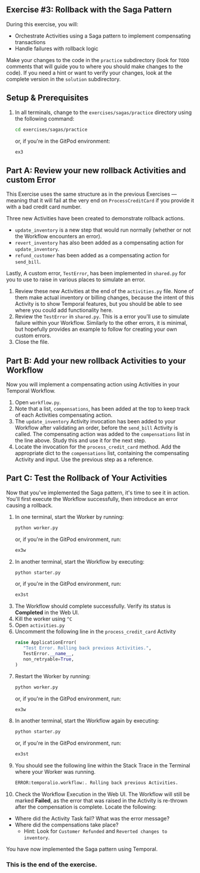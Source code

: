 ## Exercise #3: Rollback with the Saga Pattern

During this exercise, you will:

- Orchestrate Activities using a Saga pattern to implement compensating transactions
- Handle failures with rollback logic

Make your changes to the code in the `practice` subdirectory (look for `TODO` 
comments that will guide you to where you should make changes to the code). 
If you need a hint or want to verify your changes, look at the complete version 
in the `solution` subdirectory.

## Setup & Prerequisites

1. In all terminals, change to the `exercises/sagas/practice`
   directory using the following command:
   ```bash
   cd exercises/sagas/practice
   ```
   or, if you're in the GitPod environment:
   ```bash
   ex3
   ```

## Part A: Review your new rollback Activities and custom Error

This Exercise uses the same structure as in the previous Exercises — meaning 
that it will fail at the very end on `ProcessCreditCard` if you provide it with 
a bad credit card number.

Three new Activities have been created to demonstrate rollback actions.

* `update_inventory` is a new step that would run normally (whether or not the
Workflow encounters an error). 
* `revert_inventory` has also been added as a compensating action for `update_inventory`. 
* `refund_customer` has been added as a compensating action for `send_bill`.

Lastly, A custom error, `TestError`, has been implemented in `shared.py` for you to 
use to raise in various places to simulate an error.


1. Review these new Activities at the end of the `activities.py` file. None of
   them make actual inventory or billing changes, because the intent of this
   Activity is to show Temporal features, but you should be able to see where
   you could add functionality here.
2. Review the `TestError` in `shared.py`. This is a error you'll use to simulate
   failure within your Workflow. Similarly to the other errors, it is minimal, but
   hopefully provides an example to follow for creating your own custom errors.
3. Close the file.

## Part B: Add your new rollback Activities to your Workflow

Now you will implement a compensating action using Activities in your Temporal
Workflow.

1. Open `workflow.py`. 
2. Note that a list, `compensations`, has been added at the top to keep track of
   each Activities compensating action. 
3. The `update_inventory` Activity invocation has been added to your Workflow after 
   validating an order, before the `send_bill` Activity is called. The compensating
   action was added to the `compensations` list in the line above. Study this
   and use it for the next step.
4. Locate the invocation for the `process_credit_card` method. Add the appropriate
   dict to the `compensations` list, containing the compensating Activity and
   input. Use the previous step as a reference.  


## Part C: Test the Rollback of Your Activities

Now that you've implemented the Saga pattern, it's time to see it in action. You'll
first execute the Workflow successfully, then introduce an error causing a 
rollback. 

1. In one terminal, start the Worker by running:
   ```bash
   python worker.py
   ```
   or, if you're in the GitPod environment, run:
   ```bash
   ex3w
   ```
2. In another terminal, start the Workflow by executing:
   ```bash
   python starter.py
   ```
   or, if you're in the GitPod environment, run:
   ```bash
   ex3st
   ```
3. The Workflow should complete successfully. Verify its status is **Completed** in
   the Web UI. 
4. Kill the worker using `^C`
5. Open `activities.py`
6. Uncomment the following line in the `process_credit_card` Activity
   ```python
   raise ApplicationError(
      "Test Error. Rolling back previous Activities.",
      TestError.__name__,
      non_retryable=True,
   )
   ```
7. Restart the Worker by running:
   ```bash
   python worker.py
   ```
   or, if you're in the GitPod environment, run:
   ```bash
   ex3w
   ```
8. In another terminal, start the Workflow again by executing:
   ```bash
   python starter.py
   ```
   or, if you're in the GitPod environment, run:
   ```bash
   ex3st
   ```
9. You should see the following line within the Stack Trace in the Terminal where
   your Worker was running.
   ```bash
   ERROR:temporalio.workflow:. Rolling back previous Activities.
   ```
10. Check the Workflow Execution in the Web UI. The Workflow will still be marked
   **Failed**, as the error that was raised in the Activity is re-thrown after the 
   compensation is complete. Locate the following:
   * Where did the Activity Task fail? What was the error message? 
   * Where did the compensations take place?
      * Hint: Look for `Customer Refunded` and `Reverted changes to inventory`.

You have now implemented the Saga pattern using Temporal.

### This is the end of the exercise.

